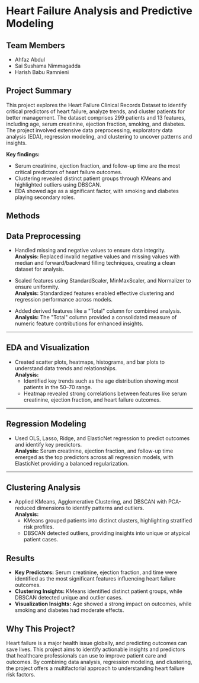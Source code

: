 # **Heart Failure Analysis and Predictive Modeling**

## **Team Members**
- Ahfaz Abdul  
- Sai Sushama Nimmagadda  
- Harish Babu Ramnieni  

## **Project Summary**
This project explores the Heart Failure Clinical Records Dataset to identify critical predictors of heart failure, analyze trends, and cluster patients for better management. The dataset comprises 299 patients and 13 features, including age, serum creatinine, ejection fraction, smoking, and diabetes. The project involved extensive data preprocessing, exploratory data analysis (EDA), regression modeling, and clustering to uncover patterns and insights.

**Key findings:**
- Serum creatinine, ejection fraction, and follow-up time are the most critical predictors of heart failure outcomes.  
- Clustering revealed distinct patient groups through KMeans and highlighted outliers using DBSCAN.  
- EDA showed age as a significant factor, with smoking and diabetes playing secondary roles.  

## **Methods**

## **Data Preprocessing**

- Handled missing and negative values to ensure data integrity.  
  **Analysis:** Replaced invalid negative values and missing values with median and forward/backward filling techniques, creating a clean dataset for analysis.  

- Scaled features using StandardScaler, MinMaxScaler, and Normalizer to ensure uniformity.  
  **Analysis:** Standardized features enabled effective clustering and regression performance across models.  

- Added derived features like a "Total" column for combined analysis.  
  **Analysis:** The "Total" column provided a consolidated measure of numeric feature contributions for enhanced insights.  

---

## **EDA and Visualization**

- Created scatter plots, heatmaps, histograms, and bar plots to understand data trends and relationships.  
  **Analysis:** 
  - Identified key trends such as the age distribution showing most patients in the 50–70 range.  
  - Heatmap revealed strong correlations between features like serum creatinine, ejection fraction, and heart failure outcomes.  

---

## **Regression Modeling**

- Used OLS, Lasso, Ridge, and ElasticNet regression to predict outcomes and identify key predictors.  
  **Analysis:** Serum creatinine, ejection fraction, and follow-up time emerged as the top predictors across all regression models, with ElasticNet providing a balanced regularization.  

---

## **Clustering Analysis**

- Applied KMeans, Agglomerative Clustering, and DBSCAN with PCA-reduced dimensions to identify patterns and outliers.  
  **Analysis:** 
  - KMeans grouped patients into distinct clusters, highlighting stratified risk profiles.  
  - DBSCAN detected outliers, providing insights into unique or atypical patient cases.  


## **Results**

- **Key Predictors:** Serum creatinine, ejection fraction, and time were identified as the most significant features influencing heart failure outcomes.  
- **Clustering Insights:** KMeans identified distinct patient groups, while DBSCAN detected unique and outlier cases.  
- **Visualization Insights:** Age showed a strong impact on outcomes, while smoking and diabetes had moderate effects.  

## **Why This Project?**
Heart failure is a major health issue globally, and predicting outcomes can save lives. This project aims to identify actionable insights and predictors that healthcare professionals can use to improve patient care and outcomes. By combining data analysis, regression modeling, and clustering, the project offers a multifactorial approach to understanding heart failure risk factors.

